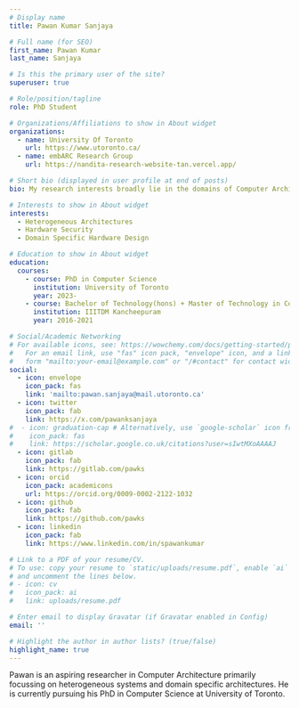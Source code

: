 ```yaml
---
# Display name
title: Pawan Kumar Sanjaya

# Full name (for SEO)
first_name: Pawan Kumar
last_name: Sanjaya

# Is this the primary user of the site?
superuser: true

# Role/position/tagline
role: PhD Student

# Organizations/Affiliations to show in About widget
organizations:
  - name: University Of Toronto
    url: https://www.utoronto.ca/
  - name: embARC Research Group
    url: https://nandita-research-website-tan.vercel.app/

# Short bio (displayed in user profile at end of posts)
bio: My research interests broadly lie in the domains of Computer Architecture, Hardware Security and Systems.

# Interests to show in About widget
interests:
  - Heterogeneous Architectures
  - Hardware Security
  - Domain Specific Hardware Design

# Education to show in About widget
education:
  courses:
    - course: PhD in Computer Science
      institution: University of Toronto
      year: 2023-
    - course: Bachelor of Technology(hons) + Master of Technology in Computer Engineering
      institution: IIITDM Kancheepuram
      year: 2016-2021

# Social/Academic Networking
# For available icons, see: https://wowchemy.com/docs/getting-started/page-builder/#icons
#   For an email link, use "fas" icon pack, "envelope" icon, and a link in the
#   form "mailto:your-email@example.com" or "/#contact" for contact widget.
social:
  - icon: envelope
    icon_pack: fas
    link: 'mailto:pawan.sanjaya@mail.utoronto.ca'
  - icon: twitter
    icon_pack: fab
    link: https://x.com/pawanksanjaya
#  - icon: graduation-cap # Alternatively, use `google-scholar` icon from `ai` icon pack
#    icon_pack: fas
#    link: https://scholar.google.co.uk/citations?user=sIwtMXoAAAAJ
  - icon: gitlab
    icon_pack: fab
    link: https://gitlab.com/pawks
  - icon: orcid
    icon_pack: academicons
    url: https://orcid.org/0009-0002-2122-1032
  - icon: github
    icon_pack: fab
    link: https://github.com/pawks
  - icon: linkedin
    icon_pack: fab
    link: https://www.linkedin.com/in/spawankumar

# Link to a PDF of your resume/CV.
# To use: copy your resume to `static/uploads/resume.pdf`, enable `ai` icons in `params.toml`,
# and uncomment the lines below.
# - icon: cv
#   icon_pack: ai
#   link: uploads/resume.pdf

# Enter email to display Gravatar (if Gravatar enabled in Config)
email: ''

# Highlight the author in author lists? (true/false)
highlight_name: true
---
```


Pawan is an aspiring researcher in Computer Architecture primarily focussing on heterogeneous systems and domain specific architectures. He is currently pursuing his PhD in Computer Science at University of Toronto.

<!-- {{< icon name="download" pack="fas" >}} Download my {{< staticref "uploads/demo_resume.pdf" "newtab" >}}resumé{{< /staticref >}}. -->
